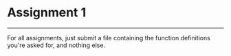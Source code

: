 # Assignment 1

---

For all assignments, just submit a file containing the function definitions you're asked for, and nothing else.